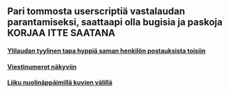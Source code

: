 ## Pari tommosta userscriptiä vastalaudan parantamiseksi, saattaapi olla bugisia ja paskoja KORJAA ITTE SAATANA

#### [Ylilaudan tyylinen tapa hyppiä saman henkilön postauksista toisiin](https://github.com/Vastanonyymi/vastalauta-userscript/raw/main/Vastalauta%20Track%20User%20Posts%20in%20Thread.user.js)
#### [Viestinumerot näkyviin](https://github.com/Vastanonyymi/vastalauta-userscript/raw/main/Vastalauta%20Post%20IDs.user.js)
#### [Liiku nuolinäppäimillä kuvien välillä](https://github.com/Vastanonyymi/vastalauta-userscript/raw/main/Vastalauta%20File%20Navigation.user.js)
